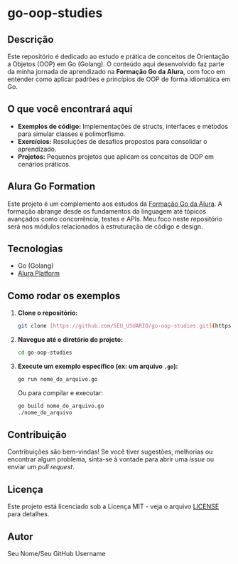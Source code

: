 # go-oop-studies

## Descrição

Este repositório é dedicado ao estudo e prática de conceitos de Orientação a Objetos (OOP) em Go (Golang). O conteúdo aqui desenvolvido faz parte da minha jornada de aprendizado na **Formação Go da Alura**, com foco em entender como aplicar padrões e princípios de OOP de forma idiomática em Go.

## O que você encontrará aqui

* **Exemplos de código:** Implementações de structs, interfaces e métodos para simular classes e polimorfismo.
* **Exercícios:** Resoluções de desafios propostos para consolidar o aprendizado.
* **Projetos:** Pequenos projetos que aplicam os conceitos de OOP em cenários práticos.

## Alura Go Formation

Este projeto é um complemento aos estudos da [Formação Go da Alura](https://cursos.alura.com.br/formacao-go). A formação abrange desde os fundamentos da linguagem até tópicos avançados como concorrência, testes e APIs. Meu foco neste repositório será nos módulos relacionados à estruturação de código e design.

## Tecnologias

* Go (Golang)
* [Alura Platform](https://www.alura.com.br/)

## Como rodar os exemplos

1.  **Clone o repositório:**
    ```bash
    git clone [https://github.com/SEU_USUARIO/go-oop-studies.git](https://github.com/SEU_USUARIO/go-oop-studies.git)
    ```
2.  **Navegue até o diretório do projeto:**
    ```bash
    cd go-oop-studies
    ```
3.  **Execute um exemplo específico (ex: um arquivo `.go`):**
    ```bash
    go run nome_do_arquivo.go
    ```
    Ou para compilar e executar:
    ```bash
    go build nome_do_arquivo.go
    ./nome_do_arquivo
    ```

## Contribuição

Contribuições são bem-vindas! Se você tiver sugestões, melhorias ou encontrar algum problema, sinta-se à vontade para abrir uma *issue* ou enviar um *pull request*.

## Licença

Este projeto está licenciado sob a Licença MIT - veja o arquivo [LICENSE](LICENSE) para detalhes.

## Autor

Seu Nome/Seu GitHub Username
